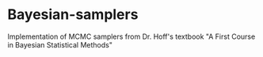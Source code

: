 # Bayesian-samplers
Implementation of MCMC samplers from Dr. Hoff's textbook "A First Course in Bayesian Statistical Methods"
